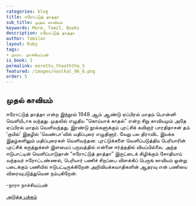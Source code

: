 ```yaml
---
categories: blog
title: ஈரோட்டுத் தாத்தா
sub_title: முதல் காவியம்
keywords: More, Tamil, Books
description: ஈரோட்டுத் தாத்தா
author: Tamilan
layout: Ruby
tags:
- நாரா. நாச்சியப்பன்
is_book: 1
permalink: eerottu_thaaththa_5
featured: /images/noolkal_96_6.png
order: 5
---
```

## முதல் காவியம்

ஈரோட்டுத் தாத்தா என்ற இந்நூல் 1948 ஆம் ஆண்டு ஏப்பிரல் மாதம் பொன்னி வெளியீடாக வந்தது. முதலில் எழுதிய “கொய்யாக் காதல்” என்ற சிறு காவியமும் அதே ஏப்பிரல் மாதம் வெளிவந்தது. இரண்டு நூல்களுக்கும் புரட்சிக் கவிஞர் பாரதிதாசன் தம் ‘குயில்’ இதழில் ‘வெண்பா’வில் மதிப்புரை எழுதினார். வேறு பல திராவிட இயக்க இதழ்களிலும் மதிப்புரைகள் வெளிவந்தன. புரட்டுக்களை வெளிப்படுத்திய பெரியாரின் புரட்சிக் கருத்துக்கள் இளமைப் பருவத்தில் என்னை ஈர்த்ததில் வியப்பில்லை. அந்த ஈடுபாட்டின் வெளிப்பாடுதான் “ஈரோட்டுத் தாத்தா” இருட்டைக் கிழிக்கும் சோதியாய் வந்தவர் ஈரோட்டண்ணல், பெரியார் பணிச் சிறப்பை விளக்கிப் பெருங் காவியம் ஒன்று படைக்கும் பணியில் ஈடுபட்டிருக்கிறேன் அறிவியக்கவாதிகளின் ஆதரவு என் பணியை விரைவுபடுத்துமென நம்புகிறேன்.

-நாரா நாச்சியப்பன்

[அடுத்த பக்கம்](eerottu_thaaththa_6)